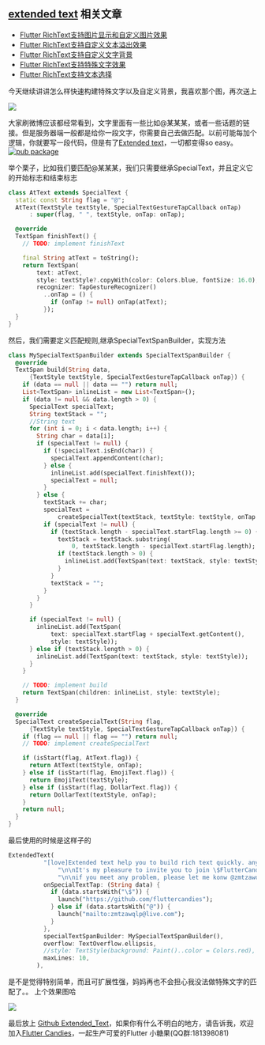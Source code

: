 ## [extended text](https://github.com/fluttercandies/Extended_Text) 相关文章

- [Flutter RichText支持图片显示和自定义图片效果](https://juejin.im/post/6844903797911732238)
- [Flutter RichText支持自定义文本溢出效果](https://juejin.im/post/6844903800302485511)
- [Flutter RichText支持自定义文字背景](https://juejin.im/post/6844903801808224263)
- [Flutter RichText支持特殊文字效果](https://juejin.im/post/6844903806098997262)
- [Flutter RichText支持文本选择](https://juejin.im/post/6844903863556767751)


今天继续讲讲怎么样快速构建特殊文字以及自定义背景，我喜欢那个图，再次送上

![](https://user-gold-cdn.xitu.io/2019/3/16/16982b911fe7bace?w=1085&h=704&f=jpeg&s=166284)

大家刷微博应该都经常看到，文字里面有一些比如@某某某，或者一些话题的链接。但是服务器端一般都是给你一段文字，你需要自己去做匹配。以前可能每加个逻辑，你就要写一段代码，但是有了[Extended text](https://github.com/fluttercandies/extended_text)，一切都变得so easy。
[![pub package](https://img.shields.io/pub/v/extended_text.svg)](https://pub.dartlang.org/packages/extended_text)


举个栗子，比如我们要匹配@某某某，我们只需要继承SpecialText，并且定义它的开始标志和结束标志
```dart
class AtText extends SpecialText {
  static const String flag = "@";
  AtText(TextStyle textStyle, SpecialTextGestureTapCallback onTap)
      : super(flag, " ", textStyle, onTap: onTap);

  @override
  TextSpan finishText() {
    // TODO: implement finishText

    final String atText = toString();
    return TextSpan(
        text: atText,
        style: textStyle?.copyWith(color: Colors.blue, fontSize: 16.0),
        recognizer: TapGestureRecognizer()
          ..onTap = () {
            if (onTap != null) onTap(atText);
          });
  }
}
```
然后，我们需要定义匹配规则,继承SpecialTextSpanBuilder，实现方法
```dart
class MySpecialTextSpanBuilder extends SpecialTextSpanBuilder {
  @override
  TextSpan build(String data,
      {TextStyle textStyle, SpecialTextGestureTapCallback onTap}) {
    if (data == null || data == "") return null;
    List<TextSpan> inlineList = new List<TextSpan>();
    if (data != null && data.length > 0) {
      SpecialText specialText;
      String textStack = "";
      //String text
      for (int i = 0; i < data.length; i++) {
        String char = data[i];
        if (specialText != null) {
          if (!specialText.isEnd(char)) {
            specialText.appendContent(char);
          } else {
            inlineList.add(specialText.finishText());
            specialText = null;
          }
        } else {
          textStack += char;
          specialText =
              createSpecialText(textStack, textStyle: textStyle, onTap: onTap);
          if (specialText != null) {
            if (textStack.length - specialText.startFlag.length >= 0) {
              textStack = textStack.substring(
                  0, textStack.length - specialText.startFlag.length);
              if (textStack.length > 0) {
                inlineList.add(TextSpan(text: textStack, style: textStyle));
              }
            }
            textStack = "";
          }
        }
      }

      if (specialText != null) {
        inlineList.add(TextSpan(
            text: specialText.startFlag + specialText.getContent(),
            style: textStyle));
      } else if (textStack.length > 0) {
        inlineList.add(TextSpan(text: textStack, style: textStyle));
      }
    }

    // TODO: implement build
    return TextSpan(children: inlineList, style: textStyle);
  }

  @override
  SpecialText createSpecialText(String flag,
      {TextStyle textStyle, SpecialTextGestureTapCallback onTap}) {
    if (flag == null || flag == "") return null;
    // TODO: implement createSpecialText

    if (isStart(flag, AtText.flag)) {
      return AtText(textStyle, onTap);
    } else if (isStart(flag, EmojiText.flag)) {
      return EmojiText(textStyle);
    } else if (isStart(flag, DollarText.flag)) {
      return DollarText(textStyle, onTap);
    }
    return null;
  }
}

```

最后使用的时候是这样子的
```dart
ExtendedText(
          "[love]Extended text help you to build rich text quickly. any special text you will have with extended text. "
              "\n\nIt's my pleasure to invite you to join \$FlutterCandies\$ if you want to improve flutter .[love]"
              "\n\nif you meet any problem, please let me konw @zmtzawqlp .[sun_glasses]",
          onSpecialTextTap: (String data) {
            if (data.startsWith("\$")) {
              launch("https://github.com/fluttercandies");
            } else if (data.startsWith("@")) {
              launch("mailto:zmtzawqlp@live.com");
            }
          },
          specialTextSpanBuilder: MySpecialTextSpanBuilder(),
          overflow: TextOverflow.ellipsis,
          //style: TextStyle(background: Paint()..color = Colors.red),
          maxLines: 10,
        ),
```
是不是觉得特别简单，而且可扩展性强，妈妈再也不会担心我没法做特殊文字的匹配了。。
上个效果图哈

![](https://user-gold-cdn.xitu.io/2019/3/16/16982c16fc4b89a0?w=1080&h=762&f=jpeg&s=141594)



最后放上 [Github Extended_Text](https://github.com/fluttercandies/Extended_Text)，如果你有什么不明白的地方，请告诉我，欢迎加入[Flutter Candies](https://github.com/fluttercandies)，一起生产可爱的Flutter 小糖果(QQ群:181398081)
